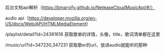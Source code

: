 后台文档api解析（https://binaryify.github.io/NeteaseCloudMusicApi/#/）

audio api（https://developer.mozilla.org/en-US/docs/Web/API/HTMLMediaElement)

/playlist/detail?id=24381616  获取歌单的详情，头像，title，歌词清单都在这里

/music/url?id=347230,347231   获取歌er的url，放进audio就能听的那种